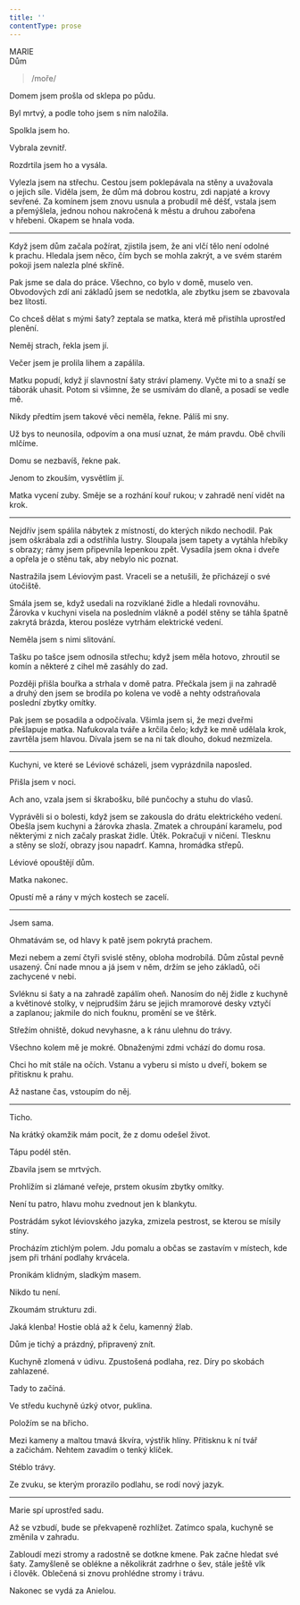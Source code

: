 ```yaml
---
title: ''
contentType: prose
---
```


MARIE  
Dům

> /moře/

Domem jsem prošla od sklepa po půdu.

Byl mrtvý, a podle toho jsem s ním naložila.

Spolkla jsem ho.

Vybrala zevnitř.

Rozdrtila jsem ho a vysála.

Vylezla jsem na střechu. Cestou jsem poklepávala na stěny a uvažovala o jejich síle. Viděla jsem, že dům má dobrou kostru, zdi napjaté a krovy sevřené. Za komínem jsem znovu usnula a probudil mě déšť, vstala jsem a přemýšlela, jednou nohou nakročená k městu a druhou zabořena v hřebeni. Okapem se hnala voda.

* * *

Když jsem dům začala požírat, zjistila jsem, že ani vlčí tělo není odolné k prachu. Hledala jsem něco, čím bych se mohla zakrýt, a ve svém starém pokoji jsem nalezla plné skříně.

Pak jsme se dala do práce. Všechno, co bylo v domě, muselo ven. Obvodových zdí ani základů jsem se nedotkla, ale zbytku jsem se zbavovala bez lítosti.

Co chceš dělat s mými šaty? zeptala se matka, která mě přistihla uprostřed plenění.

Neměj strach, řekla jsem jí.

Večer jsem je prolila lihem a zapálila.

Matku popudí, když jí slavnostní šaty stráví plameny. Vyčte mi to a snaží se táborák uhasit. Potom si všimne, že se usmívám do dlaně, a posadí se vedle mě.

Nikdy předtím jsem takové věci neměla, řekne. Pálíš mi sny.

Už bys to neunosila, odpovím a ona musí uznat, že mám pravdu. Obě chvíli mlčíme.

Domu se nezbavíš, řekne pak.

Jenom to zkouším, vysvětlím jí.

Matka vycení zuby. Směje se a rozhání kouř rukou; v zahradě není vidět na krok.

* * *

Nejdřív jsem spálila nábytek z místností, do kterých nikdo nechodil. Pak jsem oškrábala zdi a odstřihla lustry. Sloupala jsem tapety a vytáhla hřebíky s obrazy; rámy jsem připevnila lepenkou zpět. Vysadila jsem okna i dveře a opřela je o stěnu tak, aby nebylo nic poznat.

Nastražila jsem Léviovým past. Vraceli se a netušili, že přicházejí o své útočiště.

Smála jsem se, když usedali na rozviklané židle a hledali rovnováhu. Žárovka v kuchyni visela na posledním vlákně a podél stěny se táhla špatně zakrytá brázda, kterou posléze vytrhám elektrické vedení.

Neměla jsem s nimi slitování.

Tašku po tašce jsem odnosila střechu; když jsem měla hotovo, zhroutil se komín a některé z cihel mě zasáhly do zad.

Později přišla bouřka a strhala v domě patra. Přečkala jsem ji na zahradě a druhý den jsem se brodila po kolena ve vodě a nehty odstraňovala poslední zbytky omítky.

Pak jsem se posadila a odpočívala. Všimla jsem si, že mezi dveřmi přešlapuje matka. Nafukovala tváře a krčila čelo; když ke mně udělala krok, zavrtěla jsem hlavou. Dívala jsem se na ni tak dlouho, dokud nezmizela.

* * *

Kuchyni, ve které se Léviové scházeli, jsem vyprázdnila naposled.

Přišla jsem v noci.

Ach ano, vzala jsem si škrabošku, bílé punčochy a stuhu do vlasů.

Vyprávěli si o bolesti, když jsem se zakousla do drátu elektrického vedení. Obešla jsem kuchyni a žárovka zhasla. Zmatek a chroupání karamelu, pod některými z nich začaly praskat židle. Útěk. Pokračuji v ničení. Tlesknu a stěny se složí, obrazy jsou napadrť. Kamna, hromádka střepů.

Léviové opouštějí dům.

Matka nakonec.

Opustí mě a rány v mých kostech se zacelí.

* * *

Jsem sama.

Ohmatávám se, od hlavy k patě jsem pokrytá prachem.

Mezi nebem a zemí čtyři svislé stěny, obloha modrobílá. Dům zůstal pevně usazený. Ční nade mnou a já jsem v něm, držím se jeho základů, oči zachycené v nebi.

Svléknu si šaty a na zahradě zapálím oheň. Nanosím do něj židle z kuchyně a květinové stolky, v nejprudším žáru se jejich mramorové desky vztyčí a zaplanou; jakmile do nich fouknu, promění se ve štěrk.

Střežím ohniště, dokud nevyhasne, a k ránu ulehnu do trávy.

Všechno kolem mě je mokré. Obnaženými zdmi vchází do domu rosa.

Chci ho mít stále na očích. Vstanu a vyberu si místo u dveří, bokem se přitisknu k prahu.

Až nastane čas, vstoupím do něj.

* * *

Ticho.

Na krátký okamžik mám pocit, že z domu odešel život.

Tápu podél stěn.

Zbavila jsem se mrtvých.

Prohlížím si zlámané veřeje, prstem okusím zbytky omítky.

Není tu patro, hlavu mohu zvednout jen k blankytu.

Postrádám sykot léviovského jazyka, zmizela pestrost, se kterou se mísily stíny.

Procházím ztichlým polem. Jdu pomalu a občas se zastavím v místech, kde jsem při trhání podlahy krvácela.

Pronikám klidným, sladkým masem.

Nikdo tu není.

Zkoumám strukturu zdi.

Jaká klenba! Hostie oblá až k čelu, kamenný žlab.

Dům je tichý a prázdný, připravený znít.

Kuchyně zlomená v údivu. Zpustošená podlaha, rez. Díry po skobách zahlazené.

Tady to začíná.

Ve středu kuchyně úzký otvor, puklina.

Položím se na břicho.

Mezi kameny a maltou tmavá škvíra, výstřik hlíny. Přitisknu k ní tvář a začichám. Nehtem zavadím o tenký klíček.

Stéblo trávy.

Ze zvuku, se kterým prorazilo podlahu, se rodí nový jazyk.

* * *

Marie spí uprostřed sadu.

Až se vzbudí, bude se překvapeně rozhlížet. Zatímco spala, kuchyně se změnila v zahradu.

Zabloudí mezi stromy a radostně se dotkne kmene. Pak začne hledat své šaty. Zamyšleně se oblékne a několikrát zadrhne o šev, stále ještě vlk i člověk. Oblečená si znovu prohlédne stromy i trávu.

Nakonec se vydá za Anielou.
